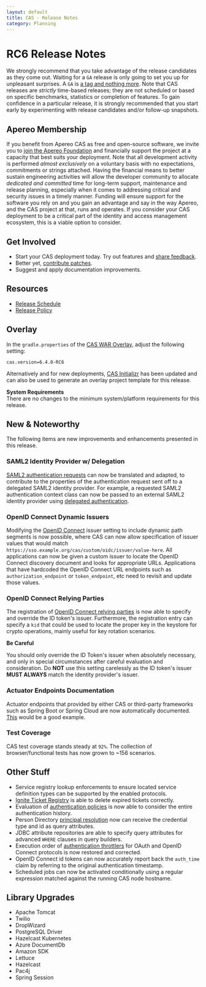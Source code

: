 ```yaml
---
layout: default
title: CAS - Release Notes
category: Planning
---
```


# RC6 Release Notes

We strongly recommend that you take advantage of the release candidates as they come out. Waiting for a `GA` release is only going to set 
you up for unpleasant surprises. A `GA` is [a tag and nothing more](https://apereo.github.io/2017/03/08/the-myth-of-ga-rel/). Note that CAS 
releases are *strictly* time-based releases; they are not scheduled or based on specific benchmarks, 
statistics or completion of features. To gain 
confidence in a particular release, it is strongly recommended that you start early by experimenting with 
release candidates and/or follow-up snapshots.

## Apereo Membership

If you benefit from Apereo CAS as free and open-source software, we 
invite you to [join the Apereo Foundation](https://www.apereo.org/content/apereo-membership) 
and financially support the project at a capacity that best suits your deployment. Note that all development activity 
is performed *almost exclusively* on a voluntary basis with no expectations, commitments 
or strings attached. Having the financial means to better 
sustain engineering activities will allow the developer community to allocate *dedicated and committed* time for long-term support, 
maintenance and release planning, especially when it comes to addressing critical and security issues in a timely manner. Funding will 
ensure support for the software you rely on and you gain an advantage and say in the way Apereo, and the CAS project at that, runs 
and operates. If you consider your CAS deployment to be a critical part of the identity and access 
management ecosystem, this is a viable option to consider.

## Get Involved

- Start your CAS deployment today. Try out features and [share feedback](/cas/Mailing-Lists.html).
- Better yet, [contribute patches](/cas/developer/Contributor-Guidelines.html).
- Suggest and apply documentation improvements.

## Resources

- [Release Schedule](https://github.com/apereo/cas/milestones)
- [Release Policy](/cas/developer/Release-Policy.html)

## Overlay

In the `gradle.properties` of the [CAS WAR Overlay](../installation/WAR-Overlay-Installation.html), adjust the following setting:

```properties
cas.version=6.4.0-RC6
```

Alternatively and for new deployments, [CAS Initializr](../installation/WAR-Overlay-Initializr.html) has 
been updated and can also be used
to generate an overlay project template for this release.

<div class="alert alert-info">
  <strong>System Requirements</strong><br/>There are no changes to the minimum system/platform requirements for this release.
</div>

## New & Noteworthy

The following items are new improvements and enhancements presented in this release.

### SAML2 Identity Provider w/ Delegation

[SAML2 authentication requests](../authentication/Configuring-SAML2-Authentication.html) can now be translated and adapted, to 
contribute to the properties of the authentication request sent off to a delegated SAML2 identity provider. For example, a 
requested SAML2 authentication context class can now be passed to an external SAML2 identity provider using
[delegated authentication](../integration/Delegate-Authentication-SAML.html).

### OpenID Connect Dynamic Issuers

Modifying the [OpenID Connect](../protocol/OIDC-Protocol.html) issuer setting to include dynamic path segments is now possible,
where CAS can now allow specification of issuer values that would match `https://sso.example.org/cas/custom/oidc/issuer/value-here`.
All applications can now be given a custom issuer to locate the OpenID Connect discovery document and looks for appropriate URLs.
Applications that have hardcoded the OpenID Connect URL endpoints 
such as `authorization_endpoint` or `token_endpoint`, etc need to revisit and update those values.

### OpenID Connect Relying Parties

The registration of [OpenID Connect relying parties](../authentication/OIDC-Authentication-Clients.html)
is now able to specify and override the ID token's issuer. Furthermore, the registration entry can specify a `kid`
that could be used to locate the proper key in the keystore for crypto operations, mainly useful for key rotation scenarios.

<div class="alert alert-warning"><strong>Be Careful</strong><p>
You should only override the ID Token's issuer when absolutely necessary, and only in special circumstances
after careful evaluation and consideration. Do <strong>NOT</strong> use this setting carelessly as the 
ID token's issuer <strong>MUST ALWAYS</strong> match the identity provider's issuer.
</p></div>

### Actuator Endpoints Documentation

Actuator endpoints that provided by either CAS or third-party frameworks such as Spring Boot or Spring Cloud 
are now automatically documented. [This](../monitoring/Monitoring-Statistics.html) would be a good example.

### Test Coverage

CAS test coverage stands steady at `92%`. The collection of browser/functional tests has now grown to ~156 scenarios.

## Other Stuff
       
- Service registry lookup enforcements to ensure located service definition types can be supported by the enabled protocols.
- [Ignite Ticket Registry](../ticketing/Ignite-Ticket-Registry.html) is able to delete expired tickets correctly.
- Evaluation of [authentication policies](../authentication/Configuring-Authentication-Policy.html) is now 
  able to consider the entire authentication history.
- Person Directory [principal resolution](../authentication/Configuring-Authentication-PrincipalResolution.html) now 
  can receive the credential type and id as query attributes.
- JDBC attribute repositories are able to specify query attributes for advanced `WHERE` clauses in query builders.
- Execution order of [authentication throttlers](../authentication/Configuring-Authentication-Throttling.html) for 
  OAuth and OpenID Connect protocols is now restored and corrected.
- OpenID Connect id tokens can now accurately report back the `auth_time` claim by referring to the original authentication timestamp.
- Scheduled jobs can now be activated conditionally using a regular expression matched against the running CAS node hostname.

## Library Upgrades

- Apache Tomcat
- Twilio
- DropWizard
- PostgreSQL Driver
- Hazelcast Kubernetes
- Azure DocumentDb
- Amazon SDK
- Lettuce
- Hazelcast
- Pac4j
- Spring Session
